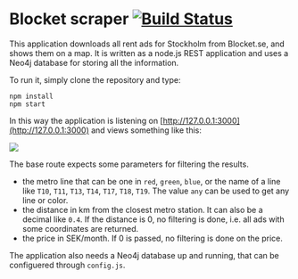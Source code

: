 # Blocket scraper [![Build Status](https://travis-ci.org/emmmile/blocket.svg?branch=master)](https://travis-ci.org/emmmile/blocket)

This application downloads all rent ads for Stockholm from Blocket.se, and shows them on a map.
It is written as a node.js REST application and uses a Neo4j database for storing all the information.

To run it, simply clone the repository and type:
```
npm install
npm start
```

In this way the application is listening on [http://127.0.0.1:3000](http://127.0.0.1:3000) and views something like this:

![](https://raw.githubusercontent.com/emmmile/blocket/master/screenshot.png)

The base route expects some parameters for filtering the results. 

- the metro line that can be one in `red`, `green`, `blue`, or the name of a line like `T10`, `T11`,  `T13`, `T14`,  `T17`, `T18`,  `T19`. The value `any` can be used to get any line or color.
- the distance in km from the closest metro station. It can also be a decimal like `0.4`. If the distance is 0, no filtering is done, i.e. all ads with some coordinates are returned.
- the price in SEK/month. If 0 is passed, no filtering is done on the price.

The application also needs a Neo4j database up and running, that can be configuered through `config.js`.
